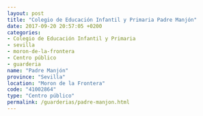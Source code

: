 ```yaml
---
layout: post
title: "Colegio de Educación Infantil y Primaria Padre Manjón"
date: 2017-09-20 20:57:05 +0200
categories:
- Colegio de Educación Infantil y Primaria
- sevilla
- moron-de-la-frontera
- Centro público
- guarderia
name: "Padre Manjón"
province: "Sevilla"
location: "Moron de la Frontera"
code: "41002864"
type: "Centro público"
permalink: /guarderias/padre-manjon.html
---
```

